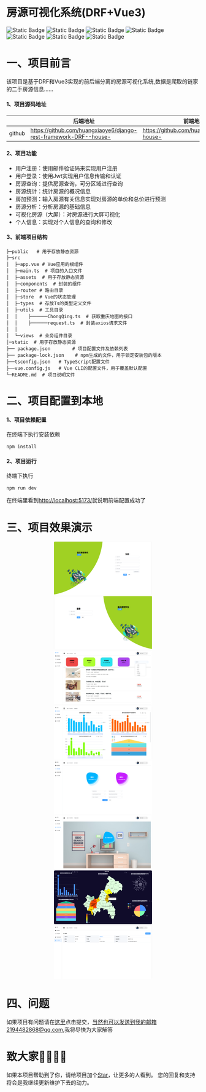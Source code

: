 # 房源可视化系统(DRF+Vue3)

![Static Badge](https://img.shields.io/badge/python-3.10-brightgreen?link=https%3A%2F%2Fwww.python.org%2Fdownloads%2Frelease%2Fpython-3100%2F) ![Static Badge](https://img.shields.io/badge/scikit--learn-1.5.1-brightgreen) ![Static Badge](https://img.shields.io/badge/django--rest--framework-0.1.0-brightgreen) ![![Static Badge](https://img.shields.io/badge/redis-5.0.14.1-brightgreen)](https://img.shields.io/badge/Mysql-8.4-brightgreen) ![Static Badge](https://img.shields.io/badge/redis-5.0.14.1-brightgreen) ![Static Badge](https://img.shields.io/badge/Vue-3.4.29-brightgreen) ![Static Badge](https://img.shields.io/badge/element--ui-2.7.7-brightgreen)



# 一、项目前言

该项目是基于DRF和Vue3实现的前后端分离的房源可视化系统,数据是爬取的链家的二手房源信息......

#### 1、项目源码地址

|        | 后端地址                                                     | 前端地址                                    |
| ------ | ------------------------------------------------------------ | ------------------------------------------- |
| github | https://github.com/huangxiaoye6/django-rest-framework-DRF--house- | https://github.com/huangxiaoye6/Vue3-house- |

#### 2、项目功能

- 用户注册：使用邮件验证码来实现用户注册
- 用户登录：使用Jwt实现用户信息传输和认证
- 房源查询：提供房源查询，可分区域进行查询
- 房源统计：统计房源的概况信息
- 房加预测：输入房源有关信息实现对房源的单价和总价进行预测
- 房源分析：分析房源的基础信息
- 可视化房源（大屏）：对房源进行大屏可视化
- 个人信息：实现对个人信息的查询和修改

#### 3、前端项目结构

```
├─public   # 用于存放静态资源
├─src  
│  ├─app.vue # Vue应用的根组件
│  ├─main.ts  # 项目的入口文件
│  ├─assets  # 用于存放静态资源
│  ├─components  # 封装的组件
│  ├─router # 路由目录
│  ├─store  # Vue的状态管理
│  ├─types  # 存放Ts的类型定义文件
│  ├─utils  # 工具目录
│  │	├──────ChongQing.ts  # 获取重庆地图的接口
│  │	├──────request.ts  # 封装axios请求文件
│  │
│  └─views  # 业务组件目录
│─static  # 用于存放静态资源
├── package.json        # 项目配置文件及依赖列表
├── package-lock.json    # npm生成的文件，用于锁定安装包的版本
├──tsconfig.json   # TypeScript配置文件  
├──vue.config.js   # Vue CLI的配置文件，用于覆盖默认配置
└─README.md  # 项目说明文件

```

# 二、项目配置到本地

#### 1、项目依赖配置

在终端下执行安装依赖

```
npm install
```

#### 2、项目运行

终端下执行

```
npm run dev
```

在终端里看到[http://localhost:5173/]()就说明前端配置成功了

# 三、项目效果演示

<center>
    <img src="./README(Img)/QQ_1723639225355.png"  style="zoom:25%;" with="30%"/>
    <img src="./README(Img)/QQ_1723639398042.png"  style="zoom:25%;" with="30%"/>
    <img src="./README(Img)/QQ_1723639617674.png" alt="QQ_1723639617674"  style="zoom:25%;" with="30%"/>
</center>



<center>
    <img src="./README(Img)/QQ_1723639664183.png" alt="QQ_1723639664183" style="zoom:25%;" />
    <img src="./README(Img)/QQ_1723639686456.png" style="zoom: 25%;" />
    <img src="./README(Img)/QQ_1723639699176.png" alt="QQ_1723639699176" style="zoom:25%;" />
</center>

<center>
    <img src="./README(Img)/QQ_1723639737107.png" alt="QQ_1723639737107" style="zoom:25%;" />
	<img src="./README(Img)/QQ_1723639718589.png" alt="QQ_1723639718589" style="zoom:25%;" />
</center>



# 四、问题

如果项目有问题请在[这里](https://github.com/huangxiaoye6/django-rest-framework-DRF---house-/issues)点击提交，当然也可以发送到我的邮箱2194482868@qq.com,我将尽快为大家解答

# 致大家🙋‍♀️🙋‍♂️

如果本项目帮助到了你，请给项目加个[Star]()，让更多的人看到。 您的回复和支持将会是我继续更新维护下去的动力。



